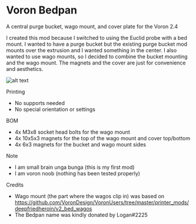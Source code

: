 # Voron Bedpan
A central purge bucket, wago mount, and cover plate for the Voron 2.4



I created this mod because I switched to using the Euclid probe with a bed mount. I wanted to have a purge bucket but the existing purge bucket mod mounts over the extrusion and I wanted something in the center. I also wanted to use wago mounts, so I decided to combine the bucket mounting and the wago mount. The magnets and the cover are just for convenience and aesthetics.

![alt text](https://media.giphy.com/media/ICmAGDLUbcVwk3xE4B/giphy-downsized.gif)

Printing
* No supports needed
* No special orientation or settings

BOM
* 4x M3x8 socket head bolts for the wago mount
* 4x 10x5x3 magnets for the top of the wago mount and cover top/bottom
* 4x 6x3 magnets for the bucket and wago mount sides

Note
* I am small brain unga bunga (this is my first mod)
* I am voron noob (nothing has been tested properly)

Credits
* Wago mount (the part where the wagos clip in) was based on https://github.com/VoronDesign/VoronUsers/tree/master/printer_mods/deepfriedheroin/v2_bed_wagos
* The Bedpan name was kindly donated by Logan#2225
